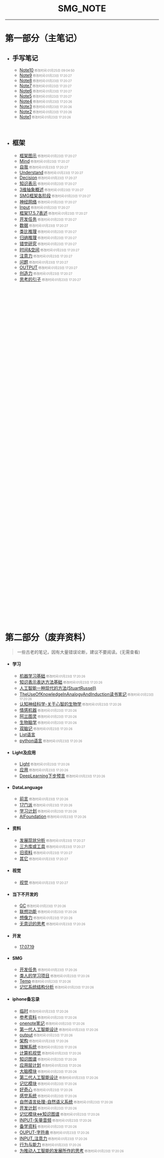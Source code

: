 #  <center>SMG_NOTE</center>

***

# 第一部分（主笔记）

- ## 手写笔记

  - [Note10](手写笔记/Note10.md)<font size="1" color="#888888"> 修改时间:01月25日 09:04:50</font>
  - [Note9](手写笔记/Note9.md)<font size="1" color="#888888"> 修改时间:01月23日 17:20:27</font>
  - [Note8](手写笔记/Note8.md)<font size="1" color="#888888"> 修改时间:01月23日 17:20:27</font>
  - [Note7](手写笔记/Note7.md)<font size="1" color="#888888"> 修改时间:01月23日 17:20:27</font>
  - [Note6](手写笔记/Note6.md)<font size="1" color="#888888"> 修改时间:01月23日 17:20:27</font>
  - [Note5](手写笔记/Note5.md)<font size="1" color="#888888"> 修改时间:01月23日 17:20:27</font>
  - [Note4](手写笔记/Note4.md)<font size="1" color="#888888"> 修改时间:01月23日 17:20:26</font>
  - [Note3](手写笔记/Note3.md)<font size="1" color="#888888"> 修改时间:01月23日 17:20:26</font>
  - [Note2](手写笔记/Note2.md)<font size="1" color="#888888"> 修改时间:01月23日 17:20:26</font>
  - [Note1](手写笔记/Note1.md)<font size="1" color="#888888"> 修改时间:01月23日 17:20:26</font>

  ​

- ## 框架

  * [框架图示](框架/框架图示.md)<font size="1" color="#888888"> 修改时间:01月23日 17:20:27</font>
  * [Mind](框架/Mind.md)<font size="1" color="#888888"> 修改时间:01月23日 17:20:27</font>
  * [自我](框架/自我.md)<font size="1" color="#888888"> 修改时间:01月23日 17:20:27</font>
  * [Understand](框架/Understand.md)<font size="1" color="#888888"> 修改时间:01月23日 17:20:27</font>
  * [Decision](框架/Decision.md)<font size="1" color="#888888"> 修改时间:01月23日 17:20:27</font>
  * [知识表示](框架/知识表示.md)<font size="1" color="#888888"> 修改时间:01月23日 17:20:27</font>
  * [3维抽象概述](框架/3维抽象概述.md)<font size="1" color="#888888"> 修改时间:01月23日 17:20:27</font>
  * [SMG框架各阶段](框架/SMG框架各阶段.md)<font size="1" color="#888888"> 修改时间:01月23日 17:20:27</font>
  * [神经网络](框架/神经网络.md)<font size="1" color="#888888"> 修改时间:01月23日 17:20:27</font>
  * [Input](框架/Input.md)<font size="1" color="#888888"> 修改时间:01月23日 17:20:27</font>
  * [框架17.5.7表述](框架/框架17.5.7表述.md)<font size="1" color="#888888"> 修改时间:01月23日 17:20:27</font>
  * [开发任务](框架/开发任务.md)<font size="1" color="#888888"> 修改时间:01月23日 17:20:27</font>
  * [数据](框架/数据.md)<font size="1" color="#888888"> 修改时间:01月23日 17:20:27</font>
  * [类比推理](框架/类比推理.md)<font size="1" color="#888888"> 修改时间:01月23日 17:20:27</font>
  * [归纳推理](框架/归纳推理.md)<font size="1" color="#888888"> 修改时间:01月23日 17:20:27</font>
  * [错觉研究](框架/错觉研究.md)<font size="1" color="#888888"> 修改时间:01月23日 17:20:27</font>
  * [时间&空间](框架/时间&空间.md)<font size="1" color="#888888"> 修改时间:01月23日 17:20:27</font>
  * [注意力](框架/注意力.md)<font size="1" color="#888888"> 修改时间:01月23日 17:20:27</font>
  * [问题](框架/问题.md)<font size="1" color="#888888"> 修改时间:01月23日 17:20:27</font>
  * [OUTPUT](框架/OUTPUT.md)<font size="1" color="#888888"> 修改时间:01月23日 17:20:27</font>
  * [创造力](框架/创造力.md)<font size="1" color="#888888"> 修改时间:01月23日 17:20:27</font>
  * [思考的引子](框架/思考的引子.md)<font size="1" color="#888888"> 修改时间:01月23日 17:20:27</font>





































  ​
<br><br><br><br><br><br><br><br><br><br><br><br><br><br><br><br>
<br><br><br><br><br><br><br><br><br><br><br><br><br><br><br><br>
<br><br><br><br><br><br><br><br><br><br><br><br><br><br><br><br>
<br><br><br><br><br><br><br><br><br><br><br><br><br><br><br><br>







































# 第二部分（废弃资料）

> 一些古老的笔记，因有大量错误论断，建议不要阅读。(无需查看)

- #### 学习

  * [机器学习基础](学习/机器学习基础.md)<font size="1" color="#888888"> 修改时间:01月23日 17:20:26</font>
  * [知识表示表达方法基础](学习/知识表示表达方法基础.md)<font size="1" color="#888888"> 修改时间:01月23日 17:20:26</font>
  * [人工智能一种现代的方法(StuartRussell)](学习/人工智能一种现代的方法(StuartRussell).md)
  * [TheUseOfKnowledgeInAnalogyAndInduction读书笔记](学习/TheUseOfKnowledgeInAnalogyAndInduction读书笔记.md)<font size="1" color="#888888"> 修改时间:01月23日 17:20:26</font>
  * [认知神经科学-关于心智的生物学](学习/认知神经科学-关于心智的生物学.md)<font size="1" color="#888888"> 修改时间:01月23日 17:20:26</font>
  * [情感机器](学习/情感机器.md)<font size="1" color="#888888"> 修改时间:01月23日 17:20:26</font>
  * [阿兰图灵](学习/阿兰图灵.md)<font size="1" color="#888888"> 修改时间:01月23日 17:20:26</font>
  * [生物脑学](学习/生物脑学.md)<font size="1" color="#888888"> 修改时间:01月23日 17:20:26</font>
  * [双脑记](学习/双脑记.md)<font size="1" color="#888888"> 修改时间:01月23日 17:20:26</font>
  * [List语言](学习/List语言.md)
  * [python语言](学习/python语言.md)<font size="1" color="#888888"> 修改时间:01月23日 17:20:26</font>

- #### Light及应用

  * [Light](Light及应用/Light.md)<font size="1" color="#888888"> 修改时间:01月23日 17:20:26</font>
  * [应用](Light及应用/应用.md)<font size="1" color="#888888"> 修改时间:01月23日 17:20:26</font>
  * [DeepLearning下步预言](Light及应用/DeepLearning下步预言.md)<font size="1" color="#888888"> 修改时间:01月23日 17:20:26</font>

- #### DataLanguage

  * [前言](DataLanguage/前言.md)<font size="1" color="#888888"> 修改时间:01月23日 17:20:26</font>
  * [17门派](DataLanguage/17门派.md)<font size="1" color="#888888"> 修改时间:01月23日 17:20:26</font>
  * [学习计划](DataLanguage/学习计划.md)<font size="1" color="#888888"> 修改时间:01月23日 17:20:26</font>
  * [AIFoundation](DataLanguage/AIFoundation.md)<font size="1" color="#888888"> 修改时间:01月23日 17:20:26</font>

- #### 资料

  * [发展现状分析](资料/发展现状分析.md)<font size="1" color="#888888"> 修改时间:01月23日 17:20:27</font>
  * [三方库或工具](资料/三方库或工具.md)<font size="1" color="#888888"> 修改时间:01月23日 17:20:27</font>
  * [旧资料](资料/旧资料.md)<font size="1" color="#888888"> 修改时间:01月23日 17:20:27</font>
  * [其它](资料/其它.md)<font size="1" color="#888888"> 修改时间:01月23日 17:20:27</font>

- #### 视觉

  * [视觉](视觉/视觉.md)<font size="1" color="#888888"> 修改时间:01月23日 17:20:27</font>

- #### 当下不开发的

  * [GC](当下不开发的/GC.md)<font size="1" color="#888888"> 修改时间:01月23日 17:20:26</font>
  * [联想功能](当下不开发的/联想功能.md)<font size="1" color="#888888"> 修改时间:01月23日 17:20:26</font>
  * [想像力](当下不开发的/想像力.md)<font size="1" color="#888888"> 修改时间:01月23日 17:20:26</font>
  * [无意识的思考](当下不开发的/无意识的思考.md)<font size="1" color="#888888"> 修改时间:01月23日 17:20:26</font>

- #### 开发

  * [17.07.19](开发/17.07.19.md)

- #### SMG

  * [开发任务](SMG/开发任务.md) <font size="1" color="#888888"> 修改时间:01月23日 17:20:26</font>
  * [类人的学习项目](SMG/类人的学习项目.md)<font size="1" color="#888888"> 修改时间:01月23日 17:20:26</font>
  * [Temp](SMG/Temp.md)<font size="1" color="#888888"> 修改时间:01月23日 17:20:26</font>
  * [记忆系统结构分析](SMG/记忆系统结构分析.md)<font size="1" color="#888888"> 修改时间:01月23日 17:20:26</font>

- #### iphone备忘录

  * [临时](iphone备忘录/临时.md)<font size="1" color="#888888"> 修改时间:01月23日 17:20:26</font>
  * [参考资料](iphone备忘录/参考资料.md)<font size="1" color="#888888"> 修改时间:01月23日 17:20:26</font>
  * [onenote笔记](iphone备忘录/onenote笔记.md)<font size="1" color="#888888"> 修改时间:01月23日 17:20:26</font>
  * [第一代人工智能设计](iphone备忘录/第一代人工智能设计.md)<font size="1" color="#888888"> 修改时间:01月23日 17:20:26</font>
  * [output](iphone备忘录/output.md)<font size="1" color="#888888"> 修改时间:01月23日 17:20:26</font>
  * [架构](iphone备忘录/架构.md)<font size="1" color="#888888"> 修改时间:01月23日 17:20:26</font>
  * [理解系统](iphone备忘录/理解系统.md)<font size="1" color="#888888"> 修改时间:01月23日 17:20:26</font>
  * [计算机视觉](iphone备忘录/计算机视觉.md)<font size="1" color="#888888"> 修改时间:01月23日 17:20:26</font>
  * [知识图谱](iphone备忘录/知识图谱.md)<font size="1" color="#888888"> 修改时间:01月23日 17:20:26</font>
  * [应用层计划](iphone备忘录/应用层计划.md)<font size="1" color="#888888"> 修改时间:01月23日 17:20:26</font>
  * [大脑模块](iphone备忘录/大脑模块.md)<font size="1" color="#888888"> 修改时间:01月23日 17:20:26</font>
  * [第二代人工智能设计](iphone备忘录/第二代人工智能设计.md)<font size="1" color="#888888"> 修改时间:01月23日 17:20:26</font>
  * [记忆模块](iphone备忘录/记忆模块.md)<font size="1" color="#888888"> 修改时间:01月23日 17:20:26</font>
  * [好奇心](iphone备忘录/好奇心.md)<font size="1" color="#888888"> 修改时间:01月23日 17:20:26</font>
  * [感觉系统](iphone备忘录/感觉系统.md)<font size="1" color="#888888"> 修改时间:01月23日 17:20:26</font>
  * [自然语言处理-自然语义系统](iphone备忘录/自然语言处理-自然语义系统.md)<font size="1" color="#888888"> 修改时间:01月23日 17:20:26</font>
  * [开发计划](iphone备忘录/开发计划.md)<font size="1" color="#888888"> 修改时间:01月23日 17:20:26</font>
  * [记忆模块<=>知识图谱](iphone备忘录/记忆模块<=>知识图谱.md)<font size="1" color="#888888"> 修改时间:01月23日 17:20:26</font>
  * [INPUT-矢量音频](iphone备忘录/INPUT-矢量音频.md)<font size="1" color="#888888"> 修改时间:01月23日 17:20:26</font>
  * [备学资料](iphone备忘录/备学资料.md)<font size="1" color="#888888"> 修改时间:01月23日 17:20:26</font>
  * [OUPUT-字符串](iphone备忘录/OUPUT-字符串.md)<font size="1" color="#888888"> 修改时间:01月23日 17:20:26</font>
  * [INPUT_注意力](iphone备忘录/INPUT_注意力.md)<font size="1" color="#888888"> 修改时间:01月23日 17:20:26</font>
  * [行为与能力](iphone备忘录/行为与能力.md)<font size="1" color="#888888"> 修改时间:01月23日 17:20:26</font>
  * [为推动人工智能的发展所作的思考](iphone备忘录/为推动人工智能的发展所作的思考.md)<font size="1" color="#888888"> 修改时间:01月23日 17:20:26</font>







































